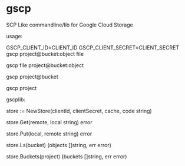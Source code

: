 gscp
====

SCP Like commandline/lib for Google Cloud Storage


usage: 


GSCP_CLIENT_ID=CLIENT_ID GSCP_CLIENT_SECRET=CLIENT_SECRET gscp project@bucket:object file

gscp file project@bucket:object

gscp project@bucket

gscp project


gscplib:

store := NewStore(clientId, clientSecret, cache, code string)

store.Get(remote, local string) error

store.Put(local, remote string) error

store.Ls(bucket) (objects []string, err error)

store.Buckets(project) (buckets []string, err error)